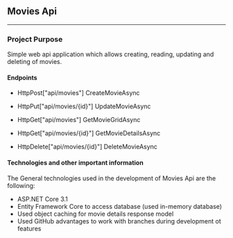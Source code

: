 ## Movies Api

----

### Project Purpose

Simple web api application which allows creating, reading, updating and deleting of movies.  


#### Endpoints

  - HttpPost["api/movies"] CreateMovieAsync
  
  - HttpPut["api/movies/{id}"] UpdateMovieAsync

  - HttpGet["api/movies"] GetMovieGridAsync
  
  - HttpGet["api/movies/{id}"] GetMovieDetailsAsync

  - HttpDelete["api/movies/{id}"] DeleteMovieAsync


#### Technologies and other important information

The General technologies used in the development of Movies Api are the following:
  - ASP.NET Core 3.1
  - Entity Framework Core to access database (used in-memory database)
  - Used object caching for movie details response model
  - Used GitHub advantages to work with branches during development ot features
